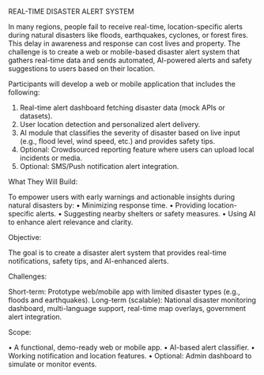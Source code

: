 REAL-TIME DISASTER ALERT SYSTEM

In many regions, people fail to receive real-time, location-specific alerts during natural disasters like floods, earthquakes, cyclones, or forest fires. This delay in awareness and response can cost lives and property. The challenge is to create a web or mobile-based disaster alert system that gathers real-time data and sends automated, AI-powered alerts and safety suggestions to users based on their location.

Participants will develop a web or mobile application that includes the following:

1. Real-time alert dashboard fetching disaster data (mock APIs or datasets).
2. User location detection and personalized alert delivery.
3. AI module that classifies the severity of disaster based on live input (e.g., flood level, wind speed, etc.) and provides safety tips.
4. Optional: Crowdsourced reporting feature where users can upload local incidents or media.
5. Optional: SMS/Push notification alert integration.

What They Will Build:

To empower users with early warnings and actionable insights during natural disasters by:
• Minimizing response time.
• Providing location-specific alerts.
• Suggesting nearby shelters or safety measures.
• Using AI to enhance alert relevance and clarity.

Objective:

The goal is to create a disaster alert system that provides real-time notifications, safety tips, and AI-enhanced alerts.

Challenges:

Short-term: Prototype web/mobile app with limited disaster types (e.g., floods and earthquakes).
Long-term (scalable): National disaster monitoring dashboard, multi-language support, real-time map overlays, government alert integration.

Scope:

• A functional, demo-ready web or mobile app.
• AI-based alert classifier.
• Working notification and location features.
• Optional: Admin dashboard to simulate or monitor events.
